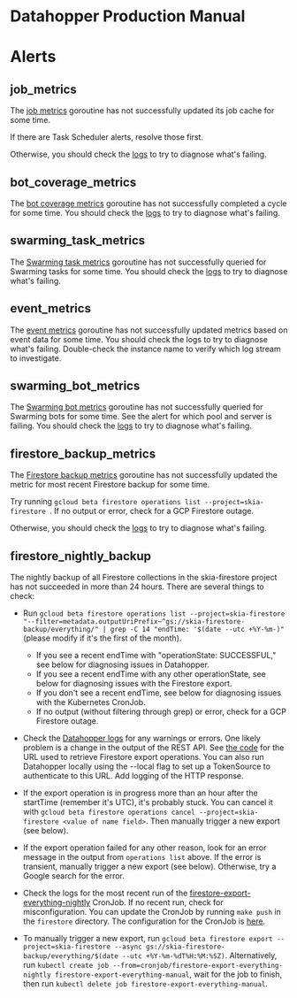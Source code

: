 Datahopper Production Manual
============================

Alerts
======

job_metrics
-----------

The [job
metrics](https://skia.googlesource.com/buildbot/+/master/datahopper/go/datahopper/jobs.go)
goroutine has not successfully updated its job cache for some time.

If there are Task Scheduler alerts, resolve those first.

Otherwise, you should check the
[logs](https://console.cloud.google.com/logs/viewer?project=google.com:skia-buildbots&minLogLevel=500&expandAll=false&resource=logging_log%2Fname%2Fskia-datahopper2&logName=projects%2Fgoogle.com:skia-buildbots%2Flogs%2Fdatahopper)
to try to diagnose what's failing.


bot_coverage_metrics
--------------------

The [bot coverage
metrics](https://skia.googlesource.com/buildbot/+/master/datahopper/go/bot_metrics/bot_metrics.go)
goroutine has not successfully completed a cycle for some time. You should
check the
[logs](https://console.cloud.google.com/logs/viewer?project=google.com:skia-buildbots&minLogLevel=500&expandAll=false&resource=logging_log%2Fname%2Fskia-datahopper2&logName=projects%2Fgoogle.com:skia-buildbots%2Flogs%2Fdatahopper)
to try to diagnose what's failing.


swarming_task_metrics
--------------------

The [Swarming task
metrics](https://skia.googlesource.com/buildbot/+/master/datahopper/go/swarming_metrics/tasks.go)
goroutine has not successfully queried for Swarming tasks for some time. You should
check the
[logs](https://console.cloud.google.com/logs/viewer?project=google.com:skia-buildbots&minLogLevel=500&expandAll=false&resource=logging_log%2Fname%2Fskia-datahopper2&logName=projects%2Fgoogle.com:skia-buildbots%2Flogs%2Fdatahopper)
to try to diagnose what's failing.


event_metrics
-------------

The [event
metrics](https://skia.googlesource.com/buildbot/+/master/go/metrics2/events/events.go)
goroutine has not successfully updated metrics based on event data for some
time. You should check the logs to try to diagnose what's failing. Double-check
the instance name to verify which log stream to investigate.


swarming_bot_metrics
--------------------

The [Swarming bot
metrics](https://skia.googlesource.com/buildbot/+/master/datahopper/go/swarming_metrics/bots.go)
goroutine has not successfully queried for Swarming bots for some time. See the
alert for which pool and server is failing. You should check the
[logs](https://console.cloud.google.com/logs/viewer?project=google.com:skia-buildbots&minLogLevel=500&expandAll=false&resource=logging_log%2Fname%2Fskia-datahopper2&logName=projects%2Fgoogle.com:skia-buildbots%2Flogs%2Fdatahopper)
to try to diagnose what's failing.


firestore_backup_metrics
------------------------

The [Firestore backup
metrics](https://skia.googlesource.com/buildbot/+/master/datahopper/go/datahopper/firestore_backup_metrics.go)
goroutine has not successfully updated the metric for most recent Firestore
backup for some time.

Try running `gcloud beta firestore operations list --project=skia-firestore `. If
no output or error, check for a GCP Firestore outage.

Otherwise, you should check the
[logs](https://console.cloud.google.com/logs/viewer?project=google.com:skia-buildbots&minLogLevel=500&expandAll=false&resource=logging_log%2Fname%2Fskia-datahopper2&logName=projects%2Fgoogle.com:skia-buildbots%2Flogs%2Fdatahopper)
to try to diagnose what's failing.


firestore_nightly_backup
------------------------

The nightly backup of all Firestore collections in the skia-firestore project
has not succeeded in more than 24 hours. There are several things to check:

 - Run `gcloud beta firestore operations list --project=skia-firestore
   "--filter=metadata.outputUriPrefix~^gs://skia-firestore-backup/everything/" |
   grep -C 14 "endTime: '$(date --utc +%Y-%m-)"` (please modify if it's the
   first of the month).

   - If you see a recent endTime with "operationState: SUCCESSFUL," see below
     for diagnosing issues in Datahopper.
   - If you see a recent endTime with any other operationState, see below for
     diagnosing issues with the Firestore export.
   - If you don't see a recent endTime, see below for diagnosing issues with the
     Kubernetes CronJob.
   - If no output (without filtering through grep) or error, check for a GCP
     Firestore outage.

 - Check the [Datahopper
   logs](https://console.cloud.google.com/logs/viewer?project=google.com:skia-buildbots&minLogLevel=500&expandAll=false&resource=logging_log%2Fname%2Fskia-datahopper2&logName=projects%2Fgoogle.com:skia-buildbots%2Flogs%2Fdatahopper)
   for any warnings or errors. One likely problem is a change in the output of
   the REST API. See [the
   code](https://skia.googlesource.com/buildbot/+/master/datahopper/go/datahopper/firestore_backup_metrics.go)
   for the URL used to retrieve Firestore export operations. You can also run
   Datahopper locally using the --local flag to set up a TokenSource to
   authenticate to this URL. Add logging of the HTTP response.

 - If the export operation is in progress more than an hour after the startTime
   (remember it's UTC), it's probably stuck. You can cancel it with `gcloud beta
   firestore operations cancel --project=skia-firestore <value of name
   field>`. Then manually trigger a new export (see below).

 - If the export operation failed for any other reason, look for an error
   message in the output from `operations list` above. If the error is
   transient, manually trigger a new export (see below). Otherwise, try a Google
   search for the error.

 - Check the logs for the most recent run of the
   [firestore-export-everything-nightly](https://console.cloud.google.com/kubernetes/cronjob/us-central1-a/skia-public/default/firestore-export-everything-nightly?project=skia-public&folder&organizationId=433637338589)
   CronJob. If no recent run, check for misconfiguration. You can update the
   CronJob by running `make push` in the `firestore` directory. The
   configuration for the CronJob is
   [here](https://skia.googlesource.com/skia-public-config/+/master/firestore-export-everything-nightly.yaml).

 - To manually trigger a new export, run `gcloud beta firestore export
   --project=skia-firestore --async gs://skia-firestore-backup/everything/$(date
   --utc +%Y-%m-%dT%H:%M:%SZ)`. Alternatively, run `kubectl create job
   --from=cronjob/firestore-export-everything-nightly
   firestore-export-everything-manual`, wait for the job to finish, then run
   `kubectl delete job firestore-export-everything-manual`.
